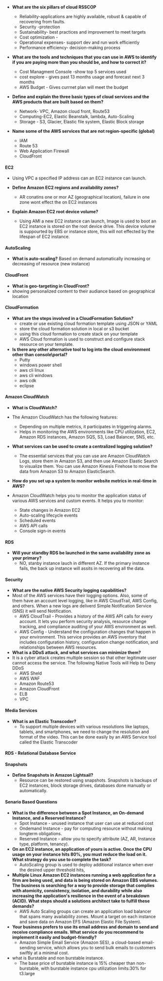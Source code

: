 - **What are the six pillars of cloud __RSSCOP__**
    - Reliability-applications are highly available, robust & capable of recovering from faults.
    - Security -protection
    - Sustainability- best practices and improvement to meet targets
    - Cost optimization - 
    - Operational expenses- support dev and run work efficiently
    - Performance efficiency- decision-making process

- **What are the tools and techniques that you can use in AWS to identify if you are paying more than you should be, and how to correct it?**
    - Cost Managment Console -show top 5 services used
    - cost explore - gives past 13 months usage and forecast next 3 months
    - AWS Budget - Gives currnet plan will meet the budget 

- **Define and explain the three basic types of cloud services and the AWS products that are built based on them?**
    - Network- VPC, Amazon cloud front, Route53
    - Computing-EC2, Elastic Beanstalk, lambda, Auto-Scaling 
    - Storage - S3, Glacier, Elastic file system, Elastic Block storage

- **Name some of the AWS services that are not region-specific (global)**
    - IAM
    - Route 53
    - Web Application Firewall 
    - CloudFront

#### EC2
- Using VPC a specified IP address can an EC2 instance can launch.

- **Define Amazon EC2 regions and availability zones?**
    - AR conatins one or mor AZ (geographical location), failure in one zone wont effect the on EC2 instances
- **Explain Amazon EC2 root device volume?**
    - Using AMI a new EC2 instance can launch, Image is used to boot an EC2 instance is stored on the root device drive. This device volume is suppourted by EBS or instance store, this will not effected by the lifespan of EC2 instance.

#### AutoScaling
- **What is auto-scaling?**
Based on demand automatically increasing or decreasing of resource (new instance)

#### CloudFront
- **What is geo-targeting in CloudFront?**
- showing personalized content to their audiance based on geographical location

#### CloudFormation
- **What are the steps involved in a CloudFormation Solution?**
    - create or use existing cloud formation template using JSON or YAML
    - store the cloud formation solution in local or s3 bucket
    - using this cloud formation to create stack on your template
    - AWS Cloud formation is used to construct and configure stack resource on your template.
- **Is there any other alternative tool to log into the cloud environment other than console\portal?**
    - Putty
    - windows power shell
    - aws cli linux
    - aws cli windows
    - aws cdk
    - eclipse


#### Amazon CloudWatch
- **What is CloudWatch?**
- The Amazon CloudWatch has the following features:

    - Depending on multiple metrics, it participates in triggering alarms.
    - Helps in monitoring the AWS environments like CPU utilization, EC2, Amazon RDS instances, Amazon SQS, S3, Load Balancer, SNS, etc.
- **What services can be used to create a centralized logging solution?**
    - The essential services that you can use are Amazon CloudWatch Logs, store them in Amazon S3, and then use Amazon Elastic Search to visualize them. You can use Amazon Kinesis Firehose to move the data from Amazon S3 to Amazon ElasticSearch.
- **How do you set up a system to monitor website metrics in real-time in AWS?**
- Amazon CloudWatch helps you to monitor the application status of various AWS services and custom events. It helps you to monitor:
    - State changes in Amazon EC2
    - Auto-scaling lifecycle events
    - Scheduled events
    - AWS API calls
    - Console sign-in events

#### RDS
- **Will your standby RDS be launched in the same availability zone as your primary?**
    - NO, stanby instance lauch in different AZ. If the primary instance fails, the back up instance will assits in recovering all the data.

#### Security
- **What are the native AWS Security logging capabilities?**
- Most of the AWS services have their logging options. Also, some of them have an account level logging, like in AWS CloudTrail, AWS Config, and others. When a new logs are deliverd Simple Notification Service (SNS) it will send Notification.
    - AWS CloudTrail -  Provides a history of the AWS API calls for every account. It lets you perform security analysis, resource change tracking, and compliance auditing of your AWS environment as well.
    - AWS Config  - Understand the configuration changes that happen in your environment. This service provides an AWS inventory that includes configuration history, configuration change notification, and relationships between AWS resources.
- **What is a DDoS attack, and what services can minimize them?**
- It is a cyber attack creates multiple session so that other legitimate user cannot access the service. The following Native Tools will Help to Deny DDoS
    - AWS Sheld
    - AWS WAF
    - Amazon Route53
    - Amazon CloudFront
    - ELB
    - VPC

#### Media Services
- **What is an Elastic Transcoder?**
    - To support multiple devices with various resolutions like laptops, tablets, and smartphones, we need to change the resolution and format of the video. This can be done easily by an AWS Service tool called the Elastic Transcoder

#### RDS - Relational Database Service
#### Snapshots
- **Define Snapshots in Amazon Lightsail?**
    - Resource can be restored using snapshots. Snapshots is backups of EC2 instances, block storage drives, databases done manually or automatically. 

#### Senario Based Questions
- **What is the difference between a Spot Instance, an On-demand Instance, and a Reserved Instance?**
    - Spot Instance - unused instance that user can use at reduced cost
    - Ondemand Instance - pay for computing resource without making longterm obligations.
    - Reserved Instance - allow you to specify attribute (AZ, AR, Instance type, platform, tenancy).
- **On an EC2 instance, an application of yours is active. Once the CPU usage on your instance hits 80%, you must reduce the load on it. What strategy do you use to complete the task?**
    - AutoScaling group is used to deploy additional instance when ever the desired upper threshold hits,
- **Multiple Linux Amazon EC2 instances running a web application for a firm are being used, and data is being stored on Amazon EBS volumes. The business is searching for a way to provide storage that complies with atomicity, consistency, isolation, and durability while also increasing the application's resilience in the event of a breakdown (ACID). What steps should a solutions architect take to fulfill these demands?**
    - AWS Auto Scaling groups can create an application load balancer that spans many availability zones. Mount a target on each instance and save data on Amazon EFS (Amazon Elastic File System).
- **Your business prefers to use its email address and domain to send and receive compliance emails. What service do you recommend to implement it easily and budget-friendly?**
    - Amazon Simple Email Service (Amazon SES), a cloud-based email-sending service, which allows you to send bulk emails to customers swiftly at a minimal cost.
- what is Burstable and non burstable instance.
    - The base price of burstable instance is 15% cheaper than non-burstable, with burstable instance cpu utilization limits:30% for t3.large 
